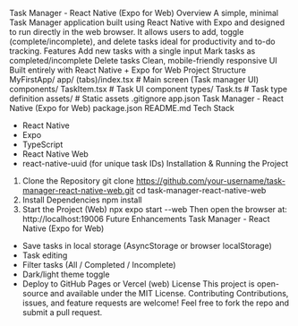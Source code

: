 Task Manager - React Native (Expo for Web)
Overview
A simple, minimal Task Manager application built using React Native with Expo and designed to run directly
in the web browser.
It allows users to add, toggle (complete/incomplete), and delete tasks ideal for productivity and to-do
tracking.
Features
Add new tasks with a single input
Mark tasks as completed/incomplete
Delete tasks
Clean, mobile-friendly responsive UI
Built entirely with React Native + Expo for Web
Project Structure
MyFirstApp/
app/
(tabs)/index.tsx # Main screen (Task manager UI)
components/
TaskItem.tsx # Task UI component
types/
Task.ts # Task type definition
assets/ # Static assets
.gitignore
app.json
Task Manager - React Native (Expo for Web)
package.json
README.md
Tech Stack
- React Native
- Expo
- TypeScript
- React Native Web
- react-native-uuid (for unique task IDs)
Installation & Running the Project
1. Clone the Repository
git clone https://github.com/your-username/task-manager-react-native-web.git
cd task-manager-react-native-web
2. Install Dependencies
npm install
3. Start the Project (Web)
npx expo start --web
Then open the browser at: http://localhost:19006
Future Enhancements
Task Manager - React Native (Expo for Web)
- Save tasks in local storage (AsyncStorage or browser localStorage)
- Task editing
- Filter tasks (All / Completed / Incomplete)
- Dark/light theme toggle
- Deploy to GitHub Pages or Vercel (web)
License
This project is open-source and available under the MIT License.
Contributing
Contributions, issues, and feature requests are welcome!
Feel free to fork the repo and submit a pull request.
